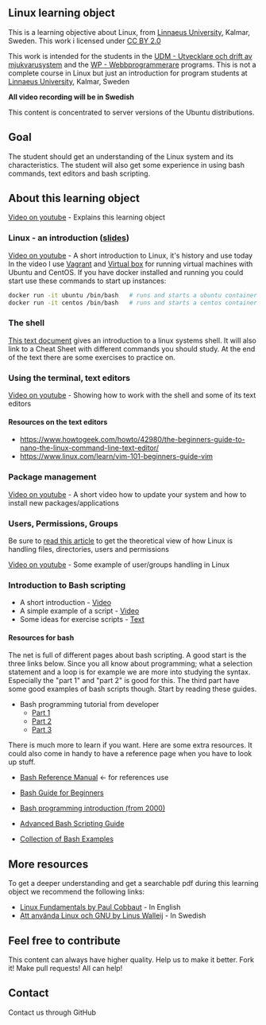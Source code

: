 ## Linux learning object

This is a learning objective about Linux, from [Linnaeus University](http://lnu.se), Kalmar, Sweden.
This work i licensed under [CC BY 2.0](https://creativecommons.org/licenses/by/2.0/)

This work is intended for the students in the [UDM - Utvecklare och drift av mjukvarusystem](https://coursepress.lnu.se/program/utveckling-och-drift-av-mjukvarusystem/student/) and the [WP - Webbprogrammerare](http://webbprogrammerare.se) programs.
This is not a complete course in Linux but just an introduction for program students at [Linnaeus University](www.lnu.se), Kalmar, Sweden

**All video recording will be in Swedish**

This content is concentrated to server versions of the Ubuntu distributions.

## Goal
The student should get an understanding of the Linux system and its characteristics. The student will also get some experience in using bash commands, text editors and bash scripting.

## About this learning object
[Video on youtube](https://www.youtube.com/watch?v=Cb5ij5VMyzk) - Explains this learning object

### Linux - an introduction ([slides](https://rawgit.com/CS-LNU-Learning-Objects/linux/master/slides/introduction.html))
[Video on youtube](https://www.youtube.com/watch?v=K81c6R2COmI) - A short introduction to Linux, it's history and use today
In the video I use [Vagrant](https://www.vagrantup.com/) and [Virtual box](https://www.virtualbox.org/) for running virtual machines with Ubuntu and CentOS. If you have docker installed and running you could start use these commands to start up instances:
```bash
docker run -it ubuntu /bin/bash   # runs and starts a ubuntu container
docker run -it centos /bin/bash   # runs and starts a centos container
```

### The shell
[This text document](./commands.md) gives an introduction to a linux systems shell. It will also link to a Cheat Sheet with different commands you should study. At the end of the text there are some exercises to practice on.

### Using the terminal, text editors
[Video on youtube](https://www.youtube.com/watch?v=623APOnLtJE) - Showing how to work with the shell and some of its text editors

#### Resources on the text editors
  * https://www.howtogeek.com/howto/42980/the-beginners-guide-to-nano-the-linux-command-line-text-editor/
  * https://www.linux.com/learn/vim-101-beginners-guide-vim

### Package management
[Video on youtube](https://www.youtube.com/watch?v=ekVqif-vKK0) - A short video how to update your system and how to install new packages/applications

### Users, Permissions, Groups
  Be sure to [read this article](https://www.linode.com/docs/tools-reference/linux-users-and-groups) to get the theoretical view of how Linux is handling files, directories, users and permissions

[Video on youtube](https://www.youtube.com/watch?v=WKNCQAMzBV0) - Some example of user/groups handling in Linux

### Introduction to Bash scripting
  * A short introduction - [Video](https://www.youtube.com/watch?v=aGQQBefu5Uc)
  * A simple example of a script - [Video](https://www.youtube.com/watch?v=H1b9dVDz2TE&feature=youtu.be)
  * Some ideas for exercise scripts - [Text](./bash-exercise.md)

#### Resources for bash
  The net is full of different pages about bash scripting. A good start is the three links below. Since you all know about programming; what a selection statement and a loop is for example we are more into studying the syntax. Especially the "part 1" and "part 2" is good for this. The third part have some good examples of bash scripts though. Start by reading these guides.
* Bash programming tutorial from developer
  * [Part 1](http://www.ibm.com/developerworks/library/l-bash/)
  * [Part 2](http://www.ibm.com/developerworks/library/l-bash2/)
  * [Part 3](http://www.ibm.com/developerworks/library/l-bash3/)


 There is much more to learn if you want. Here are some extra resources. It could also come in handy to have a reference page when you have to look up stuff.
  * [Bash Reference Manual](https://www.gnu.org/software/bash/manual/bash.html) <- for references use
  * [Bash Guide for Beginners](http://tldp.org/LDP/Bash-Beginners-Guide/html/index.html)

  * [Bash programming introduction (from 2000)](http://en.tldp.org/HOWTO/Bash-Prog-Intro-HOWTO.html)
  * [Advanced Bash Scripting Guide](http://www.tldp.org/LDP/abs/html/)
  * [Collection of Bash Examples](http://www.fifi.org/doc/bash/examples/)

## More resources
To get a deeper understanding and get a searchable pdf during this learning object we recommend the following links:

  * [Linux Fundamentals by Paul Cobbaut](http://linux-training.be/linuxfun.pdf) - In English
  * [Att använda Linux och GNU by Linus Walleij](https://dflund.se/~triad/gnulinux/) - In Swedish


## Feel free to contribute
This content can always have higher quality. Help us to make it better. Fork it!
Make pull requests! All can help!

## Contact
Contact us through GitHub
